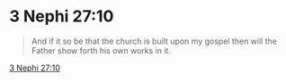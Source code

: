 # 3 Nephi 27:10

> And if it so be that the church is built upon my gospel then will the Father show forth his own works in it.

[3 Nephi 27:10](https://www.churchofjesuschrist.org/study/scriptures/bofm/3-ne/27?lang=eng&id=p10#p10)


